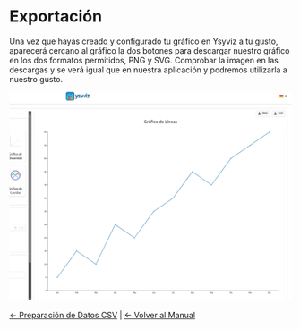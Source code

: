
# Exportación

Una vez que hayas creado y configurado tu gráfico en Ysyviz a tu gusto, aparecerá cercano al gráfico la dos botones para descargar nuestro gráfico en los dos formatos permitidos, PNG y SVG. Comprobar la imagen en las descargas y se verá igual que en nuestra aplicación y podremos utilizarla a nuestro gusto.
 
![Exportación en la esquina superior derecha](./render.png)
  

  
  

[← Preparación de Datos CSV](./csv) | [← Volver al Manual](./)